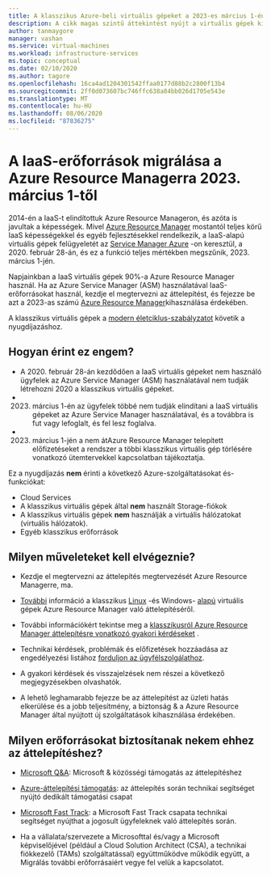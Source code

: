 ```yaml
---
title: A klasszikus Azure-beli virtuális gépeket a 2023-es március 1-én felhasználjuk
description: A cikk magas szintű áttekintést nyújt a virtuális gépek kivonásáról
author: tanmaygore
manager: vashan
ms.service: virtual-machines
ms.workload: infrastructure-services
ms.topic: conceptual
ms.date: 02/10/2020
ms.author: tagore
ms.openlocfilehash: 16ca4ad1204301542ffaa0177d88b2c2800f13b4
ms.sourcegitcommit: 2ff0d073607bc746ffc638a84bb026d1705e543e
ms.translationtype: MT
ms.contentlocale: hu-HU
ms.lasthandoff: 08/06/2020
ms.locfileid: "87836275"
---
```

# <a name="migrate-your-iaas-resources-to-azure-resource-manager-by-march-1-2023"></a>A IaaS-erőforrások migrálása a Azure Resource Managerra 2023. március 1-től 

2014-én a IaaS-t elindítottuk Azure Resource Manageron, és azóta is javultak a képességek. Mivel [Azure Resource Manager](https://azure.microsoft.com/features/resource-manager/) mostantól teljes körű IaaS képességekkel és egyéb fejlesztésekkel rendelkezik, a IaaS-alapú virtuális gépek felügyeletét az [Service Manager Azure](https://docs.microsoft.com/azure/virtual-machines/windows/migration-classic-resource-manager-faq#what-is-azure-service-manager-and-what-does-it-mean-by-classic) -on keresztül, a 2020. február 28-án, és ez a funkció teljes mértékben megszűnik, 2023. március 1-jén. 

Napjainkban a IaaS virtuális gépek 90%-a Azure Resource Manager használ. Ha az Azure Service Manager (ASM) használatával IaaS-erőforrásokat használ, kezdje el megtervezni az áttelepítést, és fejezze be azt a 2023-as számú [Azure Resource Manager](../azure-resource-manager/management/index.yml)kihasználása érdekében.

A klasszikus virtuális gépek a [modern életciklus-szabályzatot](https://support.microsoft.com/help/30881/modern-lifecycle-policy) követik a nyugdíjazáshoz.

## <a name="how-does-this-affect-me"></a>Hogyan érint ez engem? 

- A 2020. február 28-án kezdődően a IaaS virtuális gépeket nem használó ügyfelek az Azure Service Manager (ASM) használatával nem tudják létrehozni 2020 a klasszikus virtuális gépeket. 
- 2023. március 1-én az ügyfelek többé nem tudják elindítani a IaaS virtuális gépeket az Azure Service Manager használatával, és a továbbra is fut vagy lefoglalt, és fel lesz foglalva. 
- 2023. március 1-jén a nem átAzure Resource Manager telepített előfizetéseket a rendszer a többi klasszikus virtuális gép törlésére vonatkozó ütemtervekkel kapcsolatban tájékoztatja.  

Ez a nyugdíjazás **nem** érinti a következő Azure-szolgáltatásokat és-funkciókat: 
- Cloud Services 
- A klasszikus virtuális gépek által **nem** használt Storage-fiókok 
- A klasszikus virtuális gépek **nem** használják a virtuális hálózatokat (virtuális hálózatok). 
- Egyéb klasszikus erőforrások

## <a name="what-actions-should-i-take"></a>Milyen műveleteket kell elvégeznie? 

- Kezdje el megtervezni az áttelepítés megtervezését Azure Resource Managerre, ma. 

- [További](./windows/migration-classic-resource-manager-overview.md) információ a klasszikus [Linux](./linux/migration-classic-resource-manager-plan.md) -és Windows- [alapú](./windows/migration-classic-resource-manager-plan.md) virtuális gépek Azure Resource Manager való áttelepítéséről.

- További információkért tekintse meg a [klasszikusról Azure Resource Manager áttelepítésre vonatkozó gyakori kérdéseket](./windows/migration-classic-resource-manager-faq.md) .

- Technikai kérdések, problémák és előfizetések hozzáadása az engedélyezési listához [forduljon az ügyfélszolgálathoz](https://ms.portal.azure.com/#create/Microsoft.Support/Parameters/{"pesId":"6f16735c-b0ae-b275-ad3a-03479cfa1396","supportTopicId":"8a82f77d-c3ab-7b08-d915-776b4ff64ff4"}).

- A gyakori kérdések és visszajelzések nem részei a következő megjegyzésekben olvashatók.

- A lehető leghamarabb fejezze be az áttelepítést az üzleti hatás elkerülése és a jobb teljesítmény, a biztonság & a Azure Resource Manager által nyújtott új szolgáltatások kihasználása érdekében. 

## <a name="what-resources-are-provided-to-me-for-this-migration"></a>Milyen erőforrásokat biztosítanak nekem ehhez az áttelepítéshez?

- [Microsoft Q&A](https://docs.microsoft.com/answers/topics/azure-virtual-machines-migration.html): Microsoft & közösségi támogatás az áttelepítéshez

- [Azure-áttelepítési támogatás](https://ms.portal.azure.com/#create/Microsoft.Support/Parameters/{"pesId":"6f16735c-b0ae-b275-ad3a-03479cfa1396","supportTopicId":"1135e3d0-20e2-aec5-4ef0-55fd3dae2d58"}): az áttelepítés során technikai segítséget nyújtó dedikált támogatási csapat

- [Microsoft Fast Track](https://www.microsoft.com/fasttrack): a Microsoft Fast Track csapata technikai segítséget nyújthat a jogosult ügyfeleknek való áttelepítés során. 

- Ha a vállalata/szervezete a Microsofttal és/vagy a Microsoft képviselőjével (például a Cloud Solution Architect (CSA), a technikai fiókkezelő (TAMs) szolgáltatással) együttműködve működik együtt, a Migrálás további erőforrásaiért vegye fel velük a kapcsolatot. 

